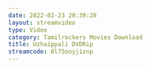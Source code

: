 ```yaml
---
date: 2022-02-23 20:39:28
layout: streamvideo
type: Video
category: Tamilrockers Movies Download
title: Uzhaippali DVDRip
streamcode: 8l75ooyj1znp
---
```

